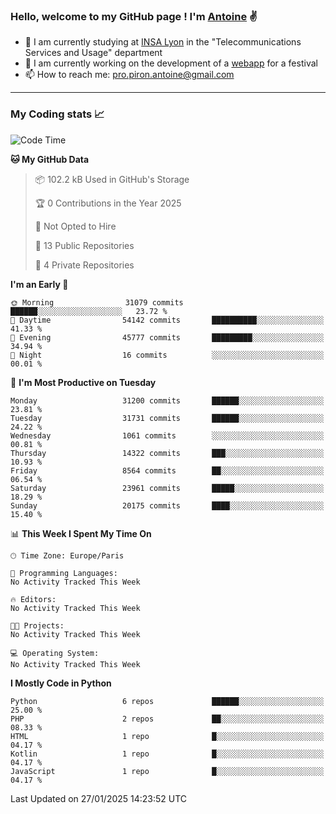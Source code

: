 ### Hello, welcome to my GitHub page ! I'm [Antoine](https://github.com/AntoinePiron) ✌️

- 🌱 I am currently studying at [INSA Lyon](https://www.insa-lyon.fr) in the "Telecommunications Services and Usage" department
- 🔭 I am currently working on the development of a [webapp](https://github.com/24HeuresINSA/Overbookd) for a festival
- 📫 How to reach me: [pro.piron.antoine@gmail.com](mailto:pro.piron.antoine@gmail.com)

---

### My Coding stats 📈
<!--START_SECTION:waka-->
![Code Time](http://img.shields.io/badge/Code%20Time-214%20hrs%209%20mins-blue)

**🐱 My GitHub Data** 

> 📦 102.2 kB Used in GitHub's Storage 
 > 
> 🏆 0 Contributions in the Year 2025
 > 
> 🚫 Not Opted to Hire
 > 
> 📜 13 Public Repositories 
 > 
> 🔑 4 Private Repositories 
 > 
**I'm an Early 🐤** 

```text
🌞 Morning                31079 commits       ██████░░░░░░░░░░░░░░░░░░░   23.72 % 
🌆 Daytime                54142 commits       ██████████░░░░░░░░░░░░░░░   41.33 % 
🌃 Evening                45777 commits       █████████░░░░░░░░░░░░░░░░   34.94 % 
🌙 Night                  16 commits          ░░░░░░░░░░░░░░░░░░░░░░░░░   00.01 % 
```
📅 **I'm Most Productive on Tuesday** 

```text
Monday                   31200 commits       ██████░░░░░░░░░░░░░░░░░░░   23.81 % 
Tuesday                  31731 commits       ██████░░░░░░░░░░░░░░░░░░░   24.22 % 
Wednesday                1061 commits        ░░░░░░░░░░░░░░░░░░░░░░░░░   00.81 % 
Thursday                 14322 commits       ███░░░░░░░░░░░░░░░░░░░░░░   10.93 % 
Friday                   8564 commits        ██░░░░░░░░░░░░░░░░░░░░░░░   06.54 % 
Saturday                 23961 commits       █████░░░░░░░░░░░░░░░░░░░░   18.29 % 
Sunday                   20175 commits       ████░░░░░░░░░░░░░░░░░░░░░   15.40 % 
```


📊 **This Week I Spent My Time On** 

```text
🕑︎ Time Zone: Europe/Paris

💬 Programming Languages: 
No Activity Tracked This Week

🔥 Editors: 
No Activity Tracked This Week

🐱‍💻 Projects: 
No Activity Tracked This Week

💻 Operating System: 
No Activity Tracked This Week
```

**I Mostly Code in Python** 

```text
Python                   6 repos             ██████░░░░░░░░░░░░░░░░░░░   25.00 % 
PHP                      2 repos             ██░░░░░░░░░░░░░░░░░░░░░░░   08.33 % 
HTML                     1 repo              █░░░░░░░░░░░░░░░░░░░░░░░░   04.17 % 
Kotlin                   1 repo              █░░░░░░░░░░░░░░░░░░░░░░░░   04.17 % 
JavaScript               1 repo              █░░░░░░░░░░░░░░░░░░░░░░░░   04.17 % 
```




 Last Updated on 27/01/2025 14:23:52 UTC
<!--END_SECTION:waka-->
